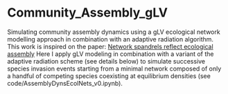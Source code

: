 # Community_Assembly_gLV
Simulating community assembly dynamics using a gLV ecological network modelling approach in combination with an adaptive radiation algorithm.  
This work is inspired on the paper: [Network spandrels reflect ecological assembly](https://onlinelibrary.wiley.com/doi/abs/10.1111/ele.12912)
Here I apply gLV modeling in combination with a variant of the adaptive radiation scheme (see details below) to simulate successive species invasion events starting from a minimal network composed of only a handful of competing species coexisting at equilibrium densities (see code/AssemblyDynsEcolNets_v0.ipynb).
